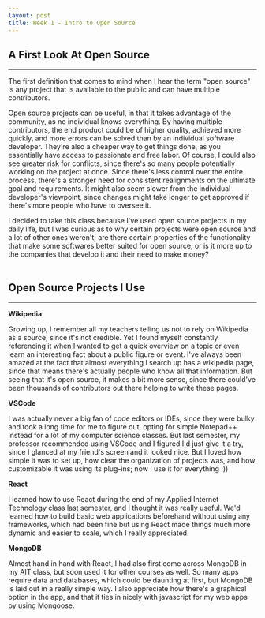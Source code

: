 ```yaml
---
layout: post
title: Week 1 - Intro to Open Source
---
```



## **A First Look At Open Source**
***
The first definition that comes to mind when I hear the term "open source" is any project that is available to the public and can have multiple contributors.

Open source projects can be useful, in that it takes advantage of the community, as no individual knows everything. By having multiple contributors, the end product could be of higher quality, achieved more quickly, and more errors can be solved than by an individual software developer. They're also a cheaper way to get things done, as you essentially have access to passionate and free labor. Of course, I could also see greater risk for conflicts, since there's so many people potentially working on the project at once. Since there's less control over the entire process, there's a stronger need for consistent realignments on the ultimate goal and requirements. It might also seem slower from the individual developer's viewpoint, since changes might take longer to get approved if there's more people who have to oversee it.

I decided to take this class because I've used open source projects in my daily life, but I was curious as to why certain projects were open source and a lot of other ones weren't; are there certain properties of the functionality that make some softwares better suited for open source, or is it more up to the companies that develop it and their need to make money?
<br>
<br>

## **Open Source Projects I Use**
***
**Wikipedia**

Growing up, I remember all my teachers telling us not to rely on Wikipedia as a source, since it's not credible. Yet I found myself constantly referencing it when I wanted to get a quick overview on a topic or even learn an interesting fact about a public figure or event. I've always been amazed at the fact that almost everything I search up has a wikipedia page, since that means there's actually people who know all that information. But seeing that it's open source, it makes a bit more sense, since there could've been thousands of contributors out there helping to write these pages.

**VSCode**

I was actually never a big fan of code editors or IDEs, since they were bulky and took a long time for me to figure out, opting for simple Notepad++ instead for a lot of my computer science classes. But last semester, my professor recommended using VSCode and I figured I'd just give it a try, since I glanced at my friend's screen and it looked nice. But I loved how simple it was to set up, how clear the organization of projects was, and how customizable it was using its plug-ins; now I use it for everything :))

**React**

I learned how to use React during the end of my Applied Internet Technology class last semester, and I thought it was really useful. We'd learned how to build basic web applications beforehand without using any frameworks, which had been fine but using React made things much more dynamic and easier to scale, which I really appreciated.

**MongoDB**

Almost hand in hand with React, I had also first come across MongoDB in my AIT class, but soon used it for other courses as well. So many apps require data and databases, which could be daunting at first, but MongoDB is laid out in a really simple way. I also appreciate how there's a graphical option in the app, and that it ties in nicely with javascript for my web apps by using Mongoose.